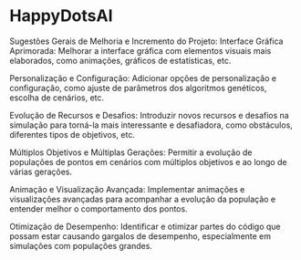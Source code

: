 # HappyDotsAI

Sugestões Gerais de Melhoria e Incremento do Projeto:
Interface Gráfica Aprimorada: Melhorar a interface gráfica com elementos visuais mais elaborados, como animações, gráficos de estatísticas, etc.

Personalização e Configuração: Adicionar opções de personalização e configuração, como ajuste de parâmetros dos algoritmos genéticos, escolha de cenários, etc.

Evolução de Recursos e Desafios: Introduzir novos recursos e desafios na simulação para torná-la mais interessante e desafiadora, como obstáculos, diferentes tipos de objetivos, etc.

Múltiplos Objetivos e Múltiplas Gerações: Permitir a evolução de populações de pontos em cenários com múltiplos objetivos e ao longo de várias gerações.

Animação e Visualização Avançada: Implementar animações e visualizações avançadas para acompanhar a evolução da população e entender melhor o comportamento dos pontos.

Otimização de Desempenho: Identificar e otimizar partes do código que possam estar causando gargalos de desempenho, especialmente em simulações com populações grandes.